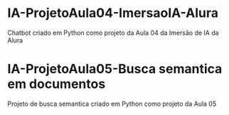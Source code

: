 # IA-ProjetoAula04-ImersaoIA-Alura
Chatbot criado em Python como projeto da Aula 04 da Imersão de IA da Alura

# IA-ProjetoAula05-Busca semantica em documentos
Projeto de busca semantica criado em Python como projeto da Aula 05
